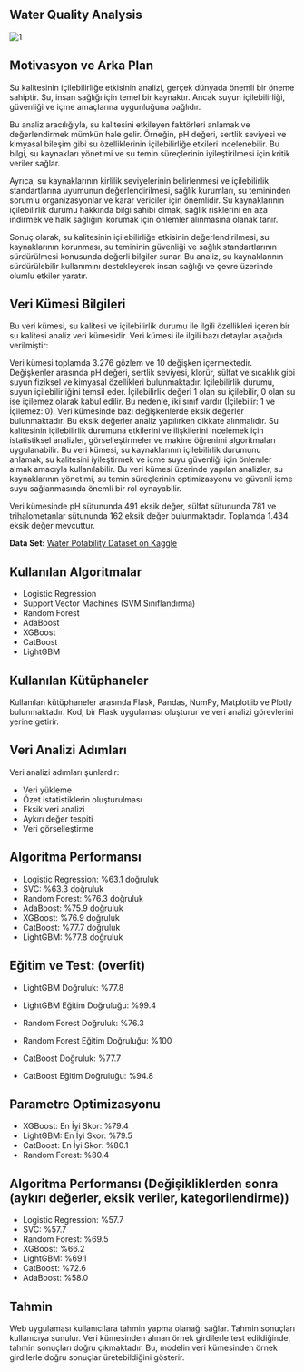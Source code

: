 ## Water Quality Analysis

![1](https://github.com/AleynaBarutt/MI-POWER_FINALCASE/assets/63070084/6a449d4a-e3d7-43a3-9c66-9fa77d344afe)


## Motivasyon ve Arka Plan
Su kalitesinin içilebilirliğe etkisinin analizi, gerçek dünyada önemli bir öneme sahiptir. Su, insan sağlığı için temel bir kaynaktır. Ancak suyun içilebilirliği, güvenliği ve içme amaçlarına uygunluğuna bağlıdır.

Bu analiz aracılığıyla, su kalitesini etkileyen faktörleri anlamak ve değerlendirmek mümkün hale gelir. Örneğin, pH değeri, sertlik seviyesi ve kimyasal bileşim gibi su özelliklerinin içilebilirliğe etkileri incelenebilir. Bu bilgi, su kaynakları yönetimi ve su temin süreçlerinin iyileştirilmesi için kritik veriler sağlar.

Ayrıca, su kaynaklarının kirlilik seviyelerinin belirlenmesi ve içilebilirlik standartlarına uyumunun değerlendirilmesi, sağlık kurumları, su temininden sorumlu organizasyonlar ve karar vericiler için önemlidir. Su kaynaklarının içilebilirlik durumu hakkında bilgi sahibi olmak, sağlık risklerini en aza indirmek ve halk sağlığını korumak için önlemler alınmasına olanak tanır.

Sonuç olarak, su kalitesinin içilebilirliğe etkisinin değerlendirilmesi, su kaynaklarının korunması, su temininin güvenliği ve sağlık standartlarının sürdürülmesi konusunda değerli bilgiler sunar. Bu analiz, su kaynaklarının sürdürülebilir kullanımını destekleyerek insan sağlığı ve çevre üzerinde olumlu etkiler yaratır.

## Veri Kümesi Bilgileri

Bu veri kümesi, su kalitesi ve içilebilirlik durumu ile ilgili özellikleri içeren bir su kalitesi analiz veri kümesidir. Veri kümesi ile ilgili bazı detaylar aşağıda verilmiştir:

Veri kümesi toplamda 3.276 gözlem ve 10 değişken içermektedir.
Değişkenler arasında pH değeri, sertlik seviyesi, klorür, sülfat ve sıcaklık gibi suyun fiziksel ve kimyasal özellikleri bulunmaktadır.
İçilebilirlik durumu, suyun içilebilirliğini temsil eder. İçilebilirlik değeri 1 olan su içilebilir, 0 olan su ise içilemez olarak kabul edilir. Bu nedenle, iki sınıf vardır (İçilebilir: 1 ve İçilemez: 0).
Veri kümesinde bazı değişkenlerde eksik değerler bulunmaktadır. Bu eksik değerler analiz yapılırken dikkate alınmalıdır.
Su kalitesinin içilebilirlik durumuna etkilerini ve ilişkilerini incelemek için istatistiksel analizler, görselleştirmeler ve makine öğrenimi algoritmaları uygulanabilir.
Bu veri kümesi, su kaynaklarının içilebilirlik durumunu anlamak, su kalitesini iyileştirmek ve içme suyu güvenliği için önlemler almak amacıyla kullanılabilir. Bu veri kümesi üzerinde yapılan analizler, su kaynaklarının yönetimi, su temin süreçlerinin optimizasyonu ve güvenli içme suyu sağlanmasında önemli bir rol oynayabilir.

Veri kümesinde pH sütununda 491 eksik değer, sülfat sütununda 781 ve trihalometanlar sütununda 162 eksik değer bulunmaktadır. Toplamda 1.434 eksik değer mevcuttur.

**Data Set:** [Water Potability Dataset on Kaggle](https://www.kaggle.com/datasets/adityakadiwal/water-potability)


## Kullanılan Algoritmalar
- Logistic Regression
- Support Vector Machines (SVM Sınıflandırma)
- Random Forest
- AdaBoost
- XGBoost
- CatBoost
- LightGBM

## Kullanılan Kütüphaneler
Kullanılan kütüphaneler arasında Flask, Pandas, NumPy, Matplotlib ve Plotly bulunmaktadır. Kod, bir Flask uygulaması oluşturur ve veri analizi görevlerini yerine getirir.

## Veri Analizi Adımları
Veri analizi adımları şunlardır:

- Veri yükleme
- Özet istatistiklerin oluşturulması
- Eksik veri analizi
- Aykırı değer tespiti
- Veri görselleştirme

## Algoritma Performansı

- Logistic Regression: %63.1 doğruluk
- SVC: %63.3 doğruluk
- Random Forest: %76.3 doğruluk
- AdaBoost: %75.9 doğruluk
- XGBoost: %76.9 doğruluk
- CatBoost: %77.7 doğruluk
- LightGBM: %77.8 doğruluk

## Eğitim ve Test: (overfit)

- LightGBM Doğruluk: %77.8
- LightGBM Eğitim Doğruluğu: %99.4

- Random Forest Doğruluk: %76.3
- Random Forest Eğitim Doğruluğu: %100

- CatBoost Doğruluk: %77.7
- CatBoost Eğitim Doğruluğu: %94.8

## Parametre Optimizasyonu 

- XGBoost: En İyi Skor: %79.4
- LightGBM: En İyi Skor: %79.5
- CatBoost: En İyi Skor: %80.1
- Random Forest: %80.4

## Algoritma Performansı (Değişikliklerden sonra (aykırı değerler, eksik veriler, kategorilendirme))

- Logistic Regression: %57.7
- SVC: %57.7
- Random Forest: %69.5
- XGBoost: %66.2
- LightGBM: %69.1
- CatBoost: %72.6
- AdaBoost: %58.0

## Tahmin
Web uygulaması kullanıcılara tahmin yapma olanağı sağlar. Tahmin sonuçları kullanıcıya sunulur. Veri kümesinden alınan örnek girdilerle test edildiğinde, tahmin sonuçları doğru çıkmaktadır. Bu, modelin veri kümesinden örnek girdilerle doğru sonuçlar üretebildiğini gösterir.
